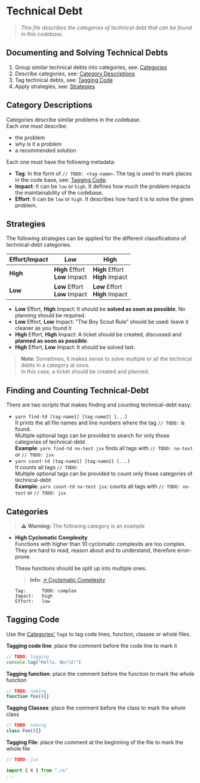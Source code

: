 # Technical Debt

> _This file describes the categories of technical debt that can be found in this codebase._

## Documenting and Solving Technical Debts

1. Group similar technical debts into categories, see: [Categories](#categories)
2. Describe categories, see: [Category Descriptions](#category-descriptions)
3. Tag technical debts, see: [Tagging Code](#tagging-code)
4. Apply strategies, see: [Strategies](#strategies)

## Category Descriptions

Categories describe similar problems in the codebase.  
Each one must describe:

- the problem
- why is it a problem
- a recommended solution

Each one must have the following metadata:

- **Tag**: In the form of `// TODO: <tag-name>`. The tag is used to mark places in the code base, see: [Tagging Code](#tagging-code).
- **Impact**: It can be `low` or `high`. It defines how much the problem impacts the maintainability of the codebase.
- **Effort**: It can be `low` or `high`. It describes how hard it is to solve the given problem.

## Strategies

The following strategies can be applied for the different classifications of technical-debt categories.

| Effort/Impact | Low                                        | High                                        |
| ------------- | ------------------------------------------ | ------------------------------------------- |
| **High**      | **High** Effort <br/> **Low** Impact <br/> | **High** Effort <br/> **High** Impact <br/> |
| **Low**       | **Low** Effort <br/> **Low** Impact <br/>  | **Low** Effort <br/> **High** Impact <br/>  |

- **Low** Effort, **High** Impact: It should be **solved as soon as possible**. No planning should be required.
- **Low** Effort, **Low** Impact: "The Boy Scout Rule" should be used: leave it cleaner as you found it
- **High** Effort,  **High** Impact: A ticket should be created, discussed and **planned as soon as possible**.
- **High** Effort, **Low** Impact: It should be solved last.

<!-- TODO: Examples -->

> **Note**: Sometimes, it makes sense to solve multiple or all the technical debts in a category at once.  
> In this case, a ticket should be created and planned.

## Finding and Counting Technical-Debt

There are two scripts that makes finding and counting technical-debt easy:

- `yarn find-td [tag-name1] [tag-name2] [...]`  
  It prints the all file names and line numbers where the tag `// TODO:` is found.  
  Multiple optional tags can be provided to search for only those categories of technical-debt  
  **Example**: `yarn find-td no-test jsx` finds all tags with `// TODO: no-test` or `// TODO: jsx`
- `yarn count-td [tag-name1] [tag-name2] [...]`  
  It counts all tags `// TODO:`  
  Multiple optional tags can be provided to count only those categories of technical-debt  
  **Example**: `yarn count-td no-test jsx`: counts all tags with `// TODO: no-test` or `// TODO: jsx`

## Categories

> ⚠ **Warning:** The following category is an example

- **High Cyclomatic Complexity**  
  Functions with higher than 10 cyclomatic complexits are too complex.  
  They are hard to read, reason about and to understand, therefore error-prone.

  These functions should be split up into multiple ones.
  
  > **Info**: [↗ Cyclomatic Complexity](https://en.wikipedia.org/wiki/Cyclomatic_complexity)

  ```text
  Tag:      TODO: complex
  Impact:   high
  Effort:   low
  ```

## Tagging Code

Use the [Categories'](#categories) `Tag`s to tag code lines, function, classes or whole files.

**Tagging code line**: place the comment before the code line to mark it

```js
// TODO: logging
console.log("Hello, World!")
```

**Tagging function**: place the comment before the function to mark the whole function

```js
// TODO: naming
function foo(){}
```

**Tagging Classes**: place the comment before the class to mark the whole class

```js
// TODO: naming
class Foo(){}
```

**Tagging File**: place the comment at the beginning of the file to mark the whole file

```js
// TODO: jsx

import { X } from "./x"
...
```
